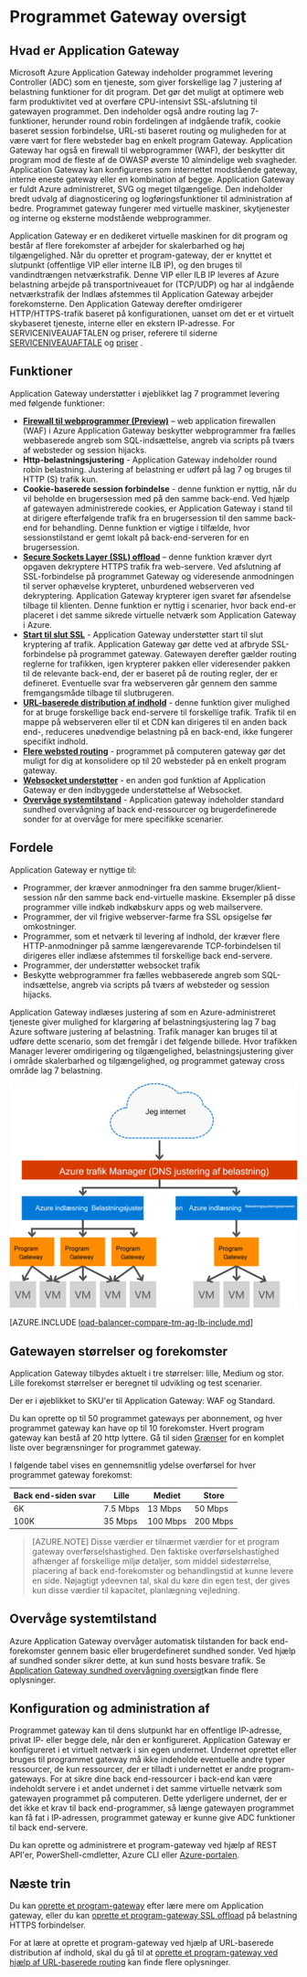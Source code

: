 <properties
   pageTitle="Introduktion til Application Gateway | Microsoft Azure"
   description="Denne side indeholder en oversigt over tjenesten Application Gateway til lag 7 belastningsjustering, herunder gateway størrelser, HTTP indlæse justering af belastning, cookie-baserede session forbindelse og SSL offload."
   documentationCenter="na"
   services="application-gateway"
   authors="georgewallace"
   manager="carmonm"
   editor="tysonn"/>
<tags
   ms.service="application-gateway"
   ms.devlang="na"
   ms.topic="hero-article"
   ms.tgt_pltfrm="na"
   ms.workload="infrastructure-services"
   ms.date="10/25/2016"
   ms.author="gwallace"/>

# <a name="application-gateway-overview"></a>Programmet Gateway oversigt

## <a name="what-is-application-gateway"></a>Hvad er Application Gateway

Microsoft Azure Application Gateway indeholder programmet levering Controller (ADC) som en tjeneste, som giver forskellige lag 7 justering af belastning funktioner for dit program. Det gør det muligt at optimere web farm produktivitet ved at overføre CPU-intensivt SSL-afslutning til gatewayen programmet. Den indeholder også andre routing lag 7-funktioner, herunder round robin fordelingen af indgående trafik, cookie baseret session forbindelse, URL-sti baseret routing og muligheden for at være vært for flere websteder bag en enkelt program Gateway. Application Gateway har også en firewall til webprogrammer (WAF), der beskytter dit program mod de fleste af de OWASP øverste 10 almindelige web svagheder. Application Gateway kan konfigureres som internettet modstående gateway, interne eneste gateway eller en kombination af begge. Application Gateway er fuldt Azure administreret, SVG og meget tilgængelige. Den indeholder bredt udvalg af diagnosticering og logføringsfunktioner til administration af bedre. Programmet gateway fungerer med virtuelle maskiner, skytjenester og interne og eksterne modstående webprogrammer.

Application Gateway er en dedikeret virtuelle maskinen for dit program og består af flere forekomster af arbejder for skalerbarhed og høj tilgængelighed. Når du opretter et program-gateway, der er knyttet et slutpunkt (offentlige VIP eller interne ILB IP), og den bruges til vandindtrængen netværkstrafik. Denne VIP eller ILB IP leveres af Azure belastning arbejde på transportniveauet for (TCP/UDP) og har al indgående netværkstrafik der Indlæs afstemmes til Application Gateway arbejder forekomsterne. Den Application Gateway derefter omdirigerer HTTP/HTTPS-trafik baseret på konfigurationen, uanset om det er et virtuelt skybaseret tjeneste, interne eller en ekstern IP-adresse. For SERVICENIVEAUAFTALEN og priser, referere til siderne [SERVICENIVEAUAFTALE](https://azure.microsoft.com/support/legal/sla/) og [priser](https://azure.microsoft.com/pricing/details/application-gateway/) .

## <a name="features"></a>Funktioner

Application Gateway understøtter i øjeblikket lag 7 programmet levering med følgende funktioner:

- **[Firewall til webprogrammer (Preview)](application-gateway-webapplicationfirewall-overview.md)** – web application firewallen (WAF) i Azure Application Gateway beskytter webprogrammer fra fælles webbaserede angreb som SQL-indsættelse, angreb via scripts på tværs af websteder og session hijacks.
- **Http-belastningsjustering** - Application Gateway indeholder round robin belastning. Justering af belastning er udført på lag 7 og bruges til HTTP (S) trafik kun.
- **Cookie-baserede session forbindelse** - denne funktion er nyttig, når du vil beholde en brugersession med på den samme back-end. Ved hjælp af gatewayen administrerede cookies, er Application Gateway i stand til at dirigere efterfølgende trafik fra en brugersession til den samme back-end for behandling. Denne funktion er vigtige i tilfælde, hvor sessionstilstand er gemt lokalt på back-end-serveren for en brugersession.
- **[Secure Sockets Layer (SSL) offload](application-gateway-ssl-arm.md)** – denne funktion kræver dyrt opgaven dekryptere HTTPS trafik fra web-servere. Ved afslutning af SSL-forbindelse på programmet Gateway og videresende anmodningen til server ophævelse krypteret, unburdened webserveren ved dekryptering.  Application Gateway krypterer igen svaret før afsendelse tilbage til klienten. Denne funktion er nyttig i scenarier, hvor back end-er placeret i det samme sikrede virtuelle netværk som Application Gateway i Azure.
- **[Start til slut SSL](application-gateway-backend-ssl.md)** - Application Gateway understøtter start til slut kryptering af trafik. Application Gateway gør dette ved at afbryde SSL-forbindelse på programmet gateway. Gatewayen derefter gælder routing reglerne for trafikken, igen krypterer pakken eller videresender pakken til de relevante back-end, der er baseret på de routing regler, der er defineret. Eventuelle svar fra webserveren går gennem den samme fremgangsmåde tilbage til slutbrugeren.
- **[URL-baserede distribution af indhold](application-gateway-url-route-overview.md)** - denne funktion giver mulighed for at bruge forskellige back end-servere til forskellige trafik. Trafik til en mappe på webserveren eller til et CDN kan dirigeres til en anden back end-, reduceres unødvendige belastning på en back-end, ikke fungerer specifikt indhold.
- **[Flere websted routing](application-gateway-multi-site-overview.md)** - programmet på computeren gateway gør det muligt for dig at konsolidere op til 20 websteder på en enkelt program gateway.
- **[Websocket understøtter](application-gateway-websocket.md)** - en anden god funktion af Application Gateway er den indbyggede understøttelse af Websocket.
- **[Overvåge systemtilstand](application-gateway-probe-overview.md)** - Application gateway indeholder standard sundhed overvågning af back end-ressourcer og brugerdefinerede sonder for at overvåge for mere specifikke scenarier.

## <a name="benefits"></a>Fordele

Application Gateway er nyttige til:

- Programmer, der kræver anmodninger fra den samme bruger/klient-session når den samme back end-virtuelle maskine. Eksempler på disse programmer ville indkøb indkøbskurv apps og web mailservere.
- Programmer, der vil frigive webserver-farme fra SSL opsigelse før omkostninger.
- Programmer, som et netværk til levering af indhold, der kræver flere HTTP-anmodninger på samme længerevarende TCP-forbindelsen til dirigeres eller indlæse afstemmes til forskellige back end-servere.
- Programmer, der understøtter websocket trafik
- Beskytte webprogrammer fra fælles webbaserede angreb som SQL-indsættelse, angreb via scripts på tværs af websteder og session hijacks.

Application Gateway indlæses justering af som en Azure-administreret tjeneste giver mulighed for klargøring af belastningsjustering lag 7 bag Azure software justering af belastning. Trafik manager kan bruges til at udføre dette scenario, som det fremgår i det følgende billede. Hvor trafikken Manager leverer omdirigering og tilgængelighed, belastningsjustering giver i område skalerbarhed og tilgængelighed, og programmet gateway cross område lag 7 belastning.

![asdasd](./media/application-gateway-introduction/tm-lb-ag-scenario.png)

[AZURE.INCLUDE [load-balancer-compare-tm-ag-lb-include.md](../../includes/load-balancer-compare-tm-ag-lb-include.md)]

## <a name="gateway-sizes-and-instances"></a>Gatewayen størrelser og forekomster

Application Gateway tilbydes aktuelt i tre størrelser: lille, Medium og stor. Lille forekomst størrelser er beregnet til udvikling og test scenarier.

Der er i øjeblikket to SKU'er til Application Gateway: WAF og Standard.

Du kan oprette op til 50 programmet gateways per abonnement, og hver programmet gateway kan have op til 10 forekomster. Hvert program gateway kan bestå af 20 http lyttere. Gå til siden [Grænser](../azure-subscription-service-limits.md#application-gateway) for en komplet liste over begrænsninger for programmet gateway.

I følgende tabel vises en gennemsnitlig ydelse overførsel for hver programmet gateway forekomst:

| Back end-siden svar | Lille | Mediet | Store|
|---|---|---|---|
| 6K | 7.5 Mbps | 13 Mbps | 50 Mbps |
|100K | 35 Mbps | 100 Mbps| 200 Mbps |

>[AZURE.NOTE] Disse værdier er tilnærmet værdier for et program gateway overførselshastighed. Den faktiske overførselshastighed afhænger af forskellige miljø detaljer, som middel sidestørrelse, placering af back end-forekomster og behandlingstid at kunne levere en side. Nøjagtigt ydeevnen tal, skal du køre din egen test, der gives kun disse værdier til kapacitet, planlægning vejledning.

## <a name="health-monitoring"></a>Overvåge systemtilstand

Azure Application Gateway overvåger automatisk tilstanden for back end-forekomster gennem basic eller brugerdefineret sundhed sonder. Ved hjælp af sundhed sonder sikrer dette, at kun sund hosts besvare trafik. Se [Application Gateway sundhed overvågning oversigt](application-gateway-probe-overview.md)kan finde flere oplysninger.

## <a name="configuring-and-managing"></a>Konfiguration og administration af

Programmet gateway kan til dens slutpunkt har en offentlige IP-adresse, privat IP- eller begge dele, når den er konfigureret. Application Gateway er konfigureret i et virtuelt netværk i sin egen undernet. Undernet oprettet eller bruges til programmet gateway må ikke indeholde eventuelle andre typer ressourcer, de kun ressourcer, der er tilladt i undernettet er andre program-gateways. For at sikre dine back end-ressourcer i back-end kan være indeholdt servere i et andet undernet i det samme virtuelle netværk som gatewayen programmet på computeren. Dette yderligere undernet, der er det ikke et krav til back end-programmer, så længe gatewayen programmet kan få fat i IP-adressen, programmet gateway er kunne give ADC funktioner til back end-servere.

Du kan oprette og administrere et program-gateway ved hjælp af REST API'er, PowerShell-cmdletter, Azure CLI eller [Azure-portalen](https://portal.azure.com/).

## <a name="next-steps"></a>Næste trin

Du kan [oprette et program-gateway](application-gateway-create-gateway-portal.md) efter lære mere om Application gateway, eller du kan [oprette et program-gateway SSL offload](application-gateway-ssl-arm.md) på belastning HTTPS forbindelser.

For at lære at oprette et program-gateway ved hjælp af URL-baserede distribution af indhold, skal du gå til at [oprette et program-gateway ved hjælp af URL-baserede routing](application-gateway-create-url-route-arm-ps.md) kan finde flere oplysninger.

